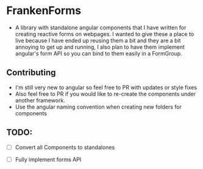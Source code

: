 # FrankenForms
 - A library with standalone angular components that I have written for creating reactive forms on webpages. I wanted to give these a place to live because I have ended up reusing them a bit and they are a bit annoying to get up and running, I also plan to have them implement angular's form API so you can bind to them easily in a FormGroup.

## Contributing
 - I'm still very new to angular so feel free to PR with updates or style fixes
 - Also feel free to PR if you would like to re-create the components under another framework.
 - Use the angular naming convention when creating new folders for components
## TODO:
 -[ ] Convert all Components to standalones
 -[ ] Fully implement forms API


